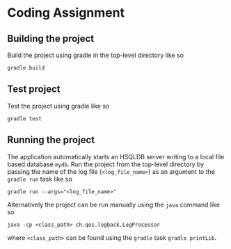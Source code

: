# Coding Assignment
## Building the project
Build the project using gradle in the top-level directory like so
```
gradle build
```

## Test project
Test the project using gradle like so
```
gradle test
```

## Running the project
The application automatically starts an HSQLDB server writing to a local file based database `mydb`.
Run the project from the top-level directory by passing the name of the log file (`<log_file_name>`) as an argument to the `gradle run` task like so
```
gradle run --args="<log_file_name>"
```

Alternatively the project can be run manually using the `java` command like so
```
java -cp <class_path> ch.qos.logback.LogProcessor
```
where `<class_path>` can be found using the `gradle` task `gradle printLib`.